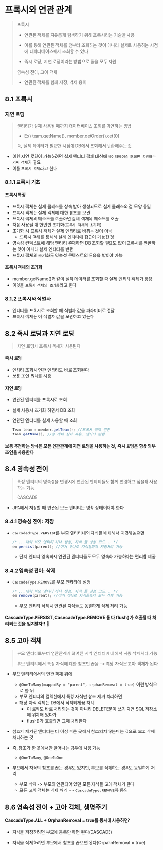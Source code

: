# 프록시와 연관 관계

> 프록시
>
> - 연관된 객체를 자유롭게 탐색하기 위해 프록시라는 기술을 사용
>
> - 이를 통해 연관된 객체를 첨부터 조회하는 것이 아니라 실제로 사용하는 시점에 데이터베이스에서 조회할 수 있다
>
> - 즉시 로딩, 지연 로딩이라는 방법으로 둘을 모두 지원
>
> 영속성 전이, 고아 객체
>
> - 연관된 객체를 함께 저장, 삭제 용이



## 8.1 프록시

### 지연 로딩

> 엔티티가 실제 사용될 때까지 데이터베이스 조회를 지연하는 방법
>
> - Ex) team.getName(), member.getOrder().get(0)
>
> 즉, 실제 데이터가 필요한 시점에 DB에서 조회해서 반환해주는 것

- 이런 지연 로딩이 가능하려면 실제 엔티티 객체 대신에 `데이터베이스 조회만 지원하는 가짜 객체`가 필요
- 이를 `프록시 객체`라고 한다



### 8.1.1 프록시 기초

#### 프록시 특징

- 프록시 객체는 실제 클래스를 상속 받아 생성되므로 실제 클래스와 겉 모양 동일
- 프록시 객체는 실제 객체에 대한 참조를 보관
- 프록시 객체의 메소드를 호출하면 실제 객체의 메소드를 호출
- 처음 사용될 때 한번만 초기화(`프록시 객체의 초기화`)
- 초기화 시 프록시 객체가 실제 엔티티로 바뀌는 것이 아님
  - 프록시 객체를 통해서 실제 엔티티에 접근이 가능한 것
- 영속성 컨텍스트에 해당 엔티티 존재하면 DB 조회할 필요도 없이 프록시를 반환하는 것이 아니라 실제 엔티티를 반환
- 프록시 객체의 초기화도 영속성 콘텍스트의 도움을 받아야 가능

#### 프록시 객체의 초기화

- member.getName()과 같이 실제 데이터를 조회할 때 실제 엔티티 객체가 생성
- 이것을 `프록시 객체의 초기화`라고 한다



### 8.1.2 프록시와 식별자

- 엔티티를 프록시로 조회할 때 식별자 값을 파라미터로 전달
- 프록시 객체는 이 식별자 값을 보관하고 있는다



## 8.2 즉시 로딩과 지연 로딩

> 지연 로딩시 프록시 객체가 사용된다

#### 즉시 로딩

- 엔티티 조회시 연관 엔티티도 바로 조회된다
- 보통 조인 쿼리를 사용

#### 지연 로딩

- 연관된 엔티티를 프록시로 조회
- 실제 사용시 초기화 하면서 DB 조회

- 연관된 엔티티를 실제 사용할 때 조회

  ```java
  Team team = member.getTeam(); //프록시 객체 반환
  team.getName(); //팀 객체 실제 사용, 엔티티 반환
  ```

#### 보통 추천하는 방식은 모든 연관관계에 지연 로딩을 사용하는 것, 즉시 로딩은 항상 외부 조인을 사용한다



## 8.4 영속성 전이

> 특정 엔티티의 영속성을 변경시에 연관된 엔티티들도 함께 변경하고 싶을때 사용하는 기능
>
> CASCADE

- JPA에서 저장할 때 연관된 모든 엔티티는 영속 상태이어야 한다

### 8.4.1 영속성 전이: 저장

- `CascadedType.PERSIST`를 부모 엔티티내의 자식들에 대해서 지정해놓으면

  ```java
  /* ...대략 부모 엔티티 하나 생성, 자식 둘 생성 코드... */
  em.persist(parent); //이거 하나로 자식들까지 저장처리 가능
  ```

  - 단지 엔티티 영속화시 연관된 엔티티들도 모두 영속화 가능하다는 편리함 제공

### 8.4.2 영속성 전이: 삭제

- `CascadeType.REMOVE`를 부모 엔티티에 설정

  ```java
  /* ...대략 부모 엔티티 하나 생성, 자식 둘 생성 코드... */
  em.remove(parent); //이거 하나로 자식들까지 모두 삭제 가능
  ```

  - 부모 엔티티 삭제시 연관된 자식들도 동일하게 삭제 처리 가능

#### CascadeType.PERSIST, CasecadeType.REMOVE 둘 다 flush()가 호출될 때 처리되는 것을 잊지말자!! :wave:



## 8.5 고아 객체

> 부모 엔티티로부터 연관관계가 끊어진 자식 엔티티에 대해서 자동 삭제처리 기능
>
> 부모 엔티티에서 특정 자식에 대한 참조만 끊음 -> 해당 자식은 고아 객체가 된다

- 부모 엔티티에서의 연관 객체 위에
  - `@OneToMany(mappedBy = "parent", orphanRemoval = true)` 이런 방식으로 한 뒤
  - 부모 엔티티의 컬렉션에서 특정 자식만 참조 제거 처리하면
  - 해당 자식 객체는 DB에서 삭제되게끔 처리
    - 이 로직도 바로 처리되는 것이 아니라 DELETE문이 쓰기 지연 SQL 저장소에 위치해 있다가
    - flush()가 호출되면 그때 처리한다
- 참조가 제거된 엔티티는 더 이상 다른 곳에서 참조되지 않는다는 것으로 보고 삭제 처리하는 것
- 즉, 참조가 한 곳에서만 일어나는 경우에 사용 가능
  - `@OneToMany`, `@OneToOne`

- 부모에서 자식의 참조를 끊는 경우도 있지만, 부모를 삭제하는 경우도 동일하게 처리
  - 부모 삭제 -> 부모와 연관되어 있던 모든 자식들 고아 객체가 된다
  - 모든 고아 객체는 삭제 처리 => `CascadeType.REMOVE`와 동일



## 8.6 영속성 전이 + 고아 객체, 생명주기

#### CascadeType.ALL + OrphanRemoval = true를 동시에 사용하면?

- 자식을 저장하려면 부모에 등록만 하면 된다(CASCADE)

- 자식을 삭제하려면 부모에서 참조를 끊으면 된다(OrpahnRemoval = true)